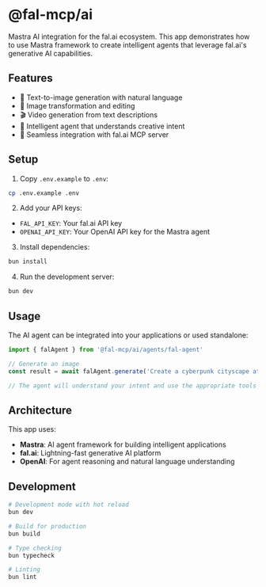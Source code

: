 # @fal-mcp/ai

Mastra AI integration for the fal.ai ecosystem. This app demonstrates how to use Mastra framework to create intelligent agents that leverage fal.ai's generative AI capabilities.

## Features

- 🎨 Text-to-image generation with natural language
- 🔄 Image transformation and editing
- 🎬 Video generation from text descriptions
- 🤖 Intelligent agent that understands creative intent
- 🔗 Seamless integration with fal.ai MCP server

## Setup

1. Copy `.env.example` to `.env`:
```bash
cp .env.example .env
```

2. Add your API keys:
- `FAL_API_KEY`: Your fal.ai API key
- `OPENAI_API_KEY`: Your OpenAI API key for the Mastra agent

3. Install dependencies:
```bash
bun install
```

4. Run the development server:
```bash
bun dev
```

## Usage

The AI agent can be integrated into your applications or used standalone:

```typescript
import { falAgent } from '@fal-mcp/ai/agents/fal-agent'

// Generate an image
const result = await falAgent.generate('Create a cyberpunk cityscape at night')

// The agent will understand your intent and use the appropriate tools
```

## Architecture

This app uses:
- **Mastra**: AI agent framework for building intelligent applications
- **fal.ai**: Lightning-fast generative AI platform
- **OpenAI**: For agent reasoning and natural language understanding

## Development

```bash
# Development mode with hot reload
bun dev

# Build for production
bun build

# Type checking
bun typecheck

# Linting
bun lint
```